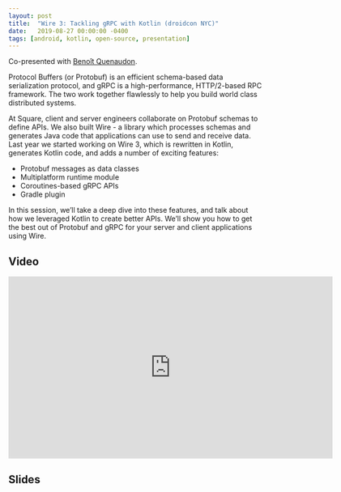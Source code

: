 ```yaml
---
layout: post
title:  "Wire 3: Tackling gRPC with Kotlin (droidcon NYC)"
date:   2019-08-27 00:00:00 -0400
tags: [android, kotlin, open-source, presentation]
---
```

Co-presented with [Benoît Quenaudon][benoit].

Protocol Buffers (or Protobuf) is an efficient schema-based data serialization protocol, and gRPC is
a high-performance, HTTP/2-based RPC framework. The two work together flawlessly to help you build 
world class distributed systems.

At Square, client and server engineers collaborate on Protobuf schemas to define APIs. We also built
Wire - a library which processes schemas and generates Java code that applications can use to send 
and receive data. Last year we started working on Wire 3, which is rewritten in Kotlin, generates 
Kotlin code, and adds a number of exciting features:

- Protobuf messages as data classes
- Multiplatform runtime module
- Coroutines-based gRPC APIs
- Gradle plugin

In this session, we’ll take a deep dive into these features, and talk about how we leveraged Kotlin 
to create better APIs. We’ll show you how to get the best out of Protobuf and gRPC for your server 
and client applications using Wire.

## Video

<iframe 
  title="vimeo-player" 
  src="https://player.vimeo.com/video/362742306" 
  width="640" 
  height="360" 
  frameborder="0" 
  allowfullscreen>
</iframe>

## Slides

<script async 
  class="speakerdeck-embed" 
  data-id="64c83e6ced764d32b41371ff6f558939" 
  data-ratio="1.77777777777778" 
  src="//speakerdeck.com/assets/embed.js">
</script>

[benoit]: https://twitter.com/oldergod
